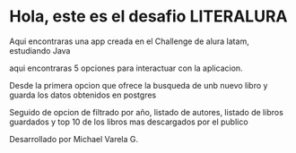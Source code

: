<h1>Hola, este es el desafio LITERALURA</h1>

<p>Aqui encontraras una app creada en el Challenge de alura latam, estudiando Java</p>

<p> aqui encontraras 5 opciones para interactuar con la aplicacion.</p>

<p> Desde la primera opcion que ofrece la busqueda de unb nuevo libro y guarda los datos obtenidos en postgres</p>
<p> Seguido de opcion de filtrado por año, listado de autores, listado de libros guardados y top 10 de los libros mas descargados por el publico</p>

<p> Desarrollado por Michael Varela G.</p>

